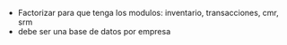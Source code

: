 - Factorizar para que tenga los modulos: inventario, transacciones, cmr, srm
- debe ser una base de datos por empresa